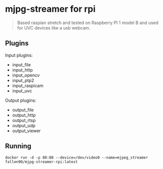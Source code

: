 mjpg-streamer for rpi
=============
> Based raspian stretch and tested on Raspberry PI 1 model B and used for UVC devices like a usb webcam.


Plugins
-------

Input plugins:

* input_file
* input_http
* input_opencv
* input_ptp2
* input_raspicam
* input_uvc

Output plugins:

* output_file
* output_http
* output_rtsp
* output_udp
* output_viewer



Running
-------

    docker run -d -p 80:80 --device=/dev/video0 --name=mjpeg_streamer fallen90/mjpg-streamer-rpi:latest